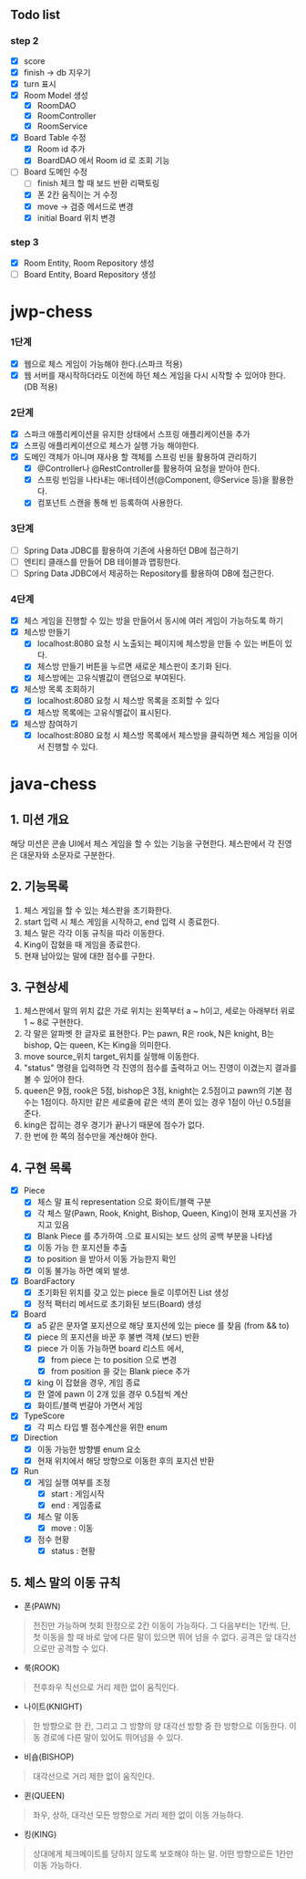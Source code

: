 ## Todo list
### step 2
- [x] score
- [x] finish -> db 지우기
- [x] turn 표시
- [x] Room Model 생성 
    - [x] RoomDAO
    - [x] RoomController
    - [x] RoomService
- [x] Board Table 수정
    - [x] Room id 추가
    - [x] BoardDAO 에서 Room id 로 조회 기능
- [ ] Board 도메인 수정
    - [ ] finish 체크 할 때 보드 반환 리팩토링
    - [x] 폰 2칸 움직이는 거 수정
    - [x] move -> 검증 메서드로 변경
    - [x] initial Board 위치 변경
### step 3
- [x] Room Entity, Room Repository 생성
- [ ] Board Entity, Board Repository 생성

# jwp-chess
### 1단계
- [x] 웹으로 체스 게임이 가능해야 한다.(스파크 적용)
- [x] 웹 서버를 재시작하더라도 이전에 하던 체스 게임을 다시 시작할 수 있어야 한다.(DB 적용)

### 2단계
- [x] 스파크 애플리케이션을 유지한 상태에서 스프링 애플리케이션을 추가
- [x] 스프링 애플리케이션으로 체스가 실행 가능 해야한다.
- [x] 도메인 객체가 아니며 재사용 할 객체를 스프링 빈을 활용하여 관리하기
    - [x] @Controller나 @RestController를 활용하여 요청을 받아야 한다.
    - [x] 스프링 빈임을 나타내는 애너테이션(@Component, @Service 등)을 활용한다.
    - [x] 컴포넌트 스캔을 통해 빈 등록하여 사용한다.

### 3단계
- [ ] Spring Data JDBC를 활용하여 기존에 사용하던 DB에 접근하기
- [ ] 엔티티 클래스를 만들어 DB 테이블과 맵핑한다.
- [ ] Spring Data JDBC에서 제공하는 Repository를 활용하여 DB에 접근한다.

### 4단계
- [x] 체스 게임을 진행할 수 있는 방을 만들어서 동시에 여러 게임이 가능하도록 하기
- [x] 체스방 만들기
    - [x] localhost:8080 요청 시 노출되는 페이지에 체스방을 만들 수 있는 버튼이 있다.    
    - [x] 체스방 만들기 버튼을 누르면 새로운 체스판이 초기화 된다.
    - [x] 체스방에는 고유식별값이 랜덤으로 부여된다.
- [x] 체스방 목록 조회하기
    - [x] localhost:8080 요청 시 체스방 목록을 조회할 수 있다
    - [x] 체스방 목록에는 고유식별값이 표시된다.
- [x] 체스방 참여하기
    - [x] localhost:8080 요청 시 체스방 목록에서 체스방을 클릭하면 체스 게임을 이어서 진행할 수 있다.

# java-chess

## 1. 미션 개요
해당 미션은 콘솔 UI에서 체스 게임을 할 수 있는 기능을 구현한다. 체스판에서 각 진영은 대문자와 소문자로 구분한다.

## 2. 기능목록
1. 체스 게임을 할 수 있는 체스판을 초기화한다.
2. start 입력 시 체스 게임을 시작하고, end 입력 시 종료한다.
3. 체스 말은 각각 이동 규칙을 따라 이동한다.
4. King이 잡혔을 때 게임을 종료한다.
5. 현재 남아있는 말에 대한 점수를 구한다.


## 3. 구현상세
1. 체스판에서 말의 위치 값은 가로 위치는 왼쪽부터 a ~ h이고, 세로는 아래부터 위로 1 ~ 8로 구현한다.
2. 각 말은 알파벳 한 글자로 표현한다. P는 pawn, R은 rook, N은 knight, B는 bishop, Q는 queen, K는 King을 의미한다.
3. move source_위치 target_위치를 실행해 이동한다.
4. "status" 명령을 입력하면 각 진영의 점수를 출력하고 어느 진영이 이겼는지 결과를 볼 수 있어야 한다.
5. queen은 9점, rook은 5점, bishop은 3점, knight는 2.5점이고 pawn의 기본 점수는 1점이다. 
하지만 같은 세로줄에 같은 색의 폰이 있는 경우 1점이 아닌 0.5점을 준다.
6. king은 잡히는 경우 경기가 끝나기 때문에 점수가 없다.
7. 한 번에 한 쪽의 점수만을 계산해야 한다.

## 4. 구현 목록
- [x] Piece
    - [x] 체스 말 표식 representation 으로 화이트/블랙 구분
    - [x] 각 체스 말(Pawn, Rook, Knight, Bishop, Queen, King)이 현재 포지션을 가지고 있음
    - [x] Blank Piece 를 추가하여 .으로 표시되는 보드 상의 공백 부분을 나타냄
    - [x] 이동 가능 한 포지션들 추출
    - [x] to position 을 받아서 이동 가능한지 확인
    - [x] 이동 불가능 하면 예외 발생.
- [x] BoardFactory
    - [x] 초기화된 위치를 갖고 있는 piece 들로 이루어진 List 생성
    - [x] 정적 팩터리 메서드로 초기화된 보드(Board) 생성
- [x] Board
    - [x] a5 같은 문자열 포지션으로 해당 포지션에 있는 piece 를 찾음 (from && to)
    - [x] piece 의 포지션을 바꾼 후 불변 객체 (보드) 반환
    - [x] piece 가 이동 가능하면 board 리스트 에서, 
        - [x] from piece 는 to position 으로 변경
        - [x] from position 을 갖는 Blank piece 추가
    - [x] king 이 잡혔을 경우, 게임 종료
    - [x] 한 열에 pawn 이 2개 있을 경우 0.5점씩 계산
    - [x] 화이트/블랙 번갈아 가면서 게임
- [x] TypeScore
    - [x] 각 피스 타입 별 점수계산을 위한 enum
- [x] Direction
    - [x] 이동 가능한 방향별 enum 요소
    - [x] 현재 위치에서 해당 방향으로 이동한 후의 포지션 반환
- [x] Run
    - [x] 게임 실행 여부를 조정
        - [x] start : 게임시작
        - [x] end : 게임종료
    - [x] 체스 말 이동
        - [x] move : 이동
    - [x] 점수 현황
        - [x] status : 현황

## 5. 체스 말의 이동 규칙
* 폰(PAWN)
> 전진만 가능하며 첫회 한정으로 2칸 이동이 가능하다. 
> 그 다음부터는 1칸씩. 단, 첫 이동을 할 때 바로 앞에 다른 말이 있으면 뛰어 넘을 수 없다. 
> 공격은 앞 대각선으로만 공격할 수 있다.

* 룩(ROOK)
> 전후좌우 직선으로 거리 제한 없이 움직인다.

* 나이트(KNIGHT)
> 한 방향으로 한 칸, 그리고 그 방향의 양 대각선 방향 중 한 방향으로 이동한다. 
> 이동 경로에 다른 말이 있어도 뛰어넘을 수 있다.

* 비숍(BISHOP)
> 대각선으로 거리 제한 없이 움직인다.

* 퀸(QUEEN)
> 좌우, 상하, 대각선 모든 방향으로 거리 제한 없이 이동 가능하다.

* 킹(KING)
> 상대에게 체크메이트를 당하지 않도록 보호해야 하는 말. 
> 어떤 방향으로든 1칸만 이동 가능하다.
